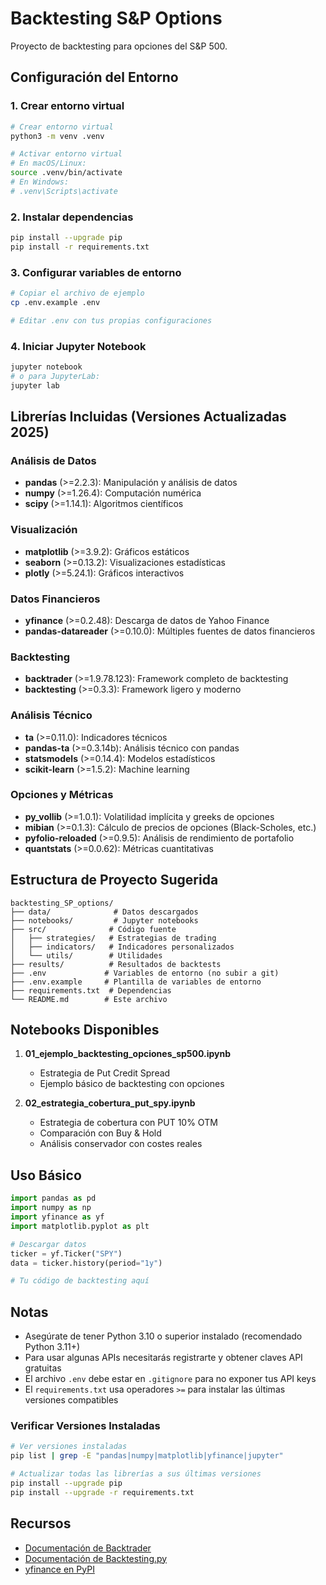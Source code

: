 # Backtesting S&P Options

Proyecto de backtesting para opciones del S&P 500.

## Configuración del Entorno

### 1. Crear entorno virtual

```bash
# Crear entorno virtual
python3 -m venv .venv

# Activar entorno virtual
# En macOS/Linux:
source .venv/bin/activate
# En Windows:
# .venv\Scripts\activate
```

### 2. Instalar dependencias

```bash
pip install --upgrade pip
pip install -r requirements.txt
```

### 3. Configurar variables de entorno

```bash
# Copiar el archivo de ejemplo
cp .env.example .env

# Editar .env con tus propias configuraciones
```

### 4. Iniciar Jupyter Notebook

```bash
jupyter notebook
# o para JupyterLab:
jupyter lab
```

## Librerías Incluidas (Versiones Actualizadas 2025)

### Análisis de Datos
- **pandas** (>=2.2.3): Manipulación y análisis de datos
- **numpy** (>=1.26.4): Computación numérica
- **scipy** (>=1.14.1): Algoritmos científicos

### Visualización
- **matplotlib** (>=3.9.2): Gráficos estáticos
- **seaborn** (>=0.13.2): Visualizaciones estadísticas
- **plotly** (>=5.24.1): Gráficos interactivos

### Datos Financieros
- **yfinance** (>=0.2.48): Descarga de datos de Yahoo Finance
- **pandas-datareader** (>=0.10.0): Múltiples fuentes de datos financieros

### Backtesting
- **backtrader** (>=1.9.78.123): Framework completo de backtesting
- **backtesting** (>=0.3.3): Framework ligero y moderno

### Análisis Técnico
- **ta** (>=0.11.0): Indicadores técnicos
- **pandas-ta** (>=0.3.14b): Análisis técnico con pandas
- **statsmodels** (>=0.14.4): Modelos estadísticos
- **scikit-learn** (>=1.5.2): Machine learning

### Opciones y Métricas
- **py_vollib** (>=1.0.1): Volatilidad implícita y greeks de opciones
- **mibian** (>=0.1.3): Cálculo de precios de opciones (Black-Scholes, etc.)
- **pyfolio-reloaded** (>=0.9.5): Análisis de rendimiento de portafolio
- **quantstats** (>=0.0.62): Métricas cuantitativas

## Estructura de Proyecto Sugerida

```
backtesting_SP_options/
├── data/              # Datos descargados
├── notebooks/         # Jupyter notebooks
├── src/              # Código fuente
│   ├── strategies/   # Estrategias de trading
│   ├── indicators/   # Indicadores personalizados
│   └── utils/        # Utilidades
├── results/          # Resultados de backtests
├── .env             # Variables de entorno (no subir a git)
├── .env.example     # Plantilla de variables de entorno
├── requirements.txt  # Dependencias
└── README.md        # Este archivo
```

## Notebooks Disponibles

1. **01_ejemplo_backtesting_opciones_sp500.ipynb**
   - Estrategia de Put Credit Spread
   - Ejemplo básico de backtesting con opciones

2. **02_estrategia_cobertura_put_spy.ipynb**
   - Estrategia de cobertura con PUT 10% OTM
   - Comparación con Buy & Hold
   - Análisis conservador con costes reales

## Uso Básico

```python
import pandas as pd
import numpy as np
import yfinance as yf
import matplotlib.pyplot as plt

# Descargar datos
ticker = yf.Ticker("SPY")
data = ticker.history(period="1y")

# Tu código de backtesting aquí
```

## Notas

- Asegúrate de tener Python 3.10 o superior instalado (recomendado Python 3.11+)
- Para usar algunas APIs necesitarás registrarte y obtener claves API gratuitas
- El archivo `.env` debe estar en `.gitignore` para no exponer tus API keys
- El `requirements.txt` usa operadores `>=` para instalar las últimas versiones compatibles

### Verificar Versiones Instaladas

```bash
# Ver versiones instaladas
pip list | grep -E "pandas|numpy|matplotlib|yfinance|jupyter"

# Actualizar todas las librerías a sus últimas versiones
pip install --upgrade pip
pip install --upgrade -r requirements.txt
```

## Recursos

- [Documentación de Backtrader](https://www.backtrader.com/docu/)
- [Documentación de Backtesting.py](https://kernc.github.io/backtesting.py/)
- [yfinance en PyPI](https://pypi.org/project/yfinance/)

